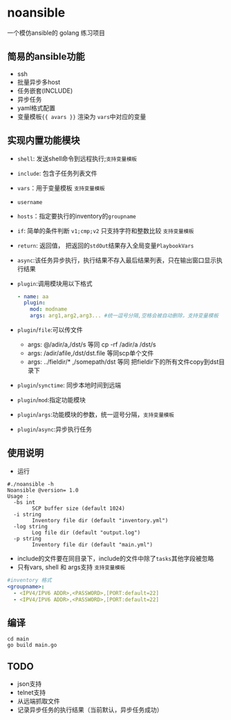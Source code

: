 # noansible

一个模仿ansible的 golang 练习项目

## 简易的ansible功能

- ssh
- 批量异步多host
- 任务嵌套(INCLUDE)
- 异步任务
- yaml格式配置
- 变量模板`{{ avars }}` 渲染为 `vars`中对应的变量


## 实现内置功能模块
- `shell`: 发送shell命令到远程执行;`支持变量模板`
- `include`: 包含子任务列表文件
- `vars`：用于变量模板 `支持变量模板`
- `username`
- `hosts`：指定要执行的inventory的`groupname`
- `if`: 简单的条件判断 `v1;cmp;v2` 只支持字符和整数比较 `支持变量模板`
- `return`: 返回值， 把返回的`stdOut`结果存入全局变量`PlaybookVars`
- `async`:该任务异步执行，执行结果不存入最后结果列表，只在输出窗口显示执行结果

- `plugin`:调用模块用以下格式
  ```yaml
  - name: aa
    plugin:
      mod: modname
      args: arg1,arg2,arg3... #统一逗号分隔,空格会被自动删除，支持变量模板
  ```

- `plugin`/`file`:可以传文件
  * args: @/adir/a,/dst/s 等同 cp -rf /adir/a /dst/s
  * args: /adir/afile,/dst/dst.file 等同scp单个文件
  * args: ../fieldir/* ,/somepath/dst 等同 把fieldir下的所有文件copy到dst目录下
  
- `plugin`/`synctime`: 同步本地时间到远端
- `plugin`/`mod`:指定功能模块
- `plugin`/`args`:功能模块的参数，统一逗号分隔，`支持变量模板`
- `plugin`/`async`:异步执行任务

## 使用说明

- 运行

```shell
#./noansible -h
Noansible @version= 1.0
Usage :
  -bs int
        SCP buffer size (default 1024)
  -i string
        Inventory file dir (default "inventory.yml")
  -log string
        Log file dir (default "output.log")
  -p string
        Inventory file dir (default "main.yml")

```

- include的文件要在同目录下，include的文件中除了`tasks`其他字段被忽略
- 只有vars, shell 和  args支持 `支持变量模板`

```yaml
#inventory 格式
<groupname>:
  - <IPV4/IPV6 ADDR>,<PASSWORD>,[PORT:default=22]
  - <IPV4/IPV6 ADDR>,<PASSWORD>,[PORT:default=22]
```


## 编译

```shell
cd main
go build main.go
```

## TODO

- json支持
- telnet支持
- 从远端抓取文件
- 记录异步任务的执行结果（当前默认，异步任务成功）